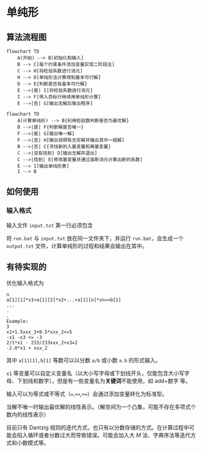 # 单纯形

## 算法流程图

```mermaid
flowchart TD
	A(开始) --> B[初始化和输入]
	B --> C[每个约束条件添加变量实现二阶段法]
	C --> H[将检验系数进行消元]
	H --> D[单纯形法计算得到基本可行解]
	D --> E{判断是否有基本可行解}
	E -->|是| I[将检验系数进行消元]
	I --> F[带入目标行继续用单纯形计算]
	E -->|否| G[输出无解后推出程序]
```
```mermaid
flowchart TD
	A(计算单纯形) --> B{利用检验数判断是否为最优解}
	B -->|是| F{判断解是否唯一}
	F -->|是| G[输出唯一解]
	F -->|否| H[输出说明有无穷解并输出其中一组解]
	B -->|否| C{寻找新的入基变量和离基变量}
	C -->|没有找到| D[输出无解并退出]
	C -->|找到| E[修改基变量并通过高斯消元计算出新的系数]
	E --> I[输出单纯形表]
	I --> B
```

## 如何使用

### 输入格式

输入文件 `input.txt` 第一行必须包含

将 `run.bat` 与 `input.txt` 放在同一文件夹下，并运行 `run.bat`，会生成一个 `output.txt` 文件，计算单纯形的过程和结果会输出在其中。

## 有待实现的

优化输入格式为
```
n
a[1][1]*x1+a[1][2]*x2+...+a[1][n]*xn<=b[1]
...
.
.
Example:
3
x1+1.5xxx_2+0.5*xxx_2<=5
-x1 -x3 <= -3
2/1*x1 - 233/233xxx_2+x3=2
-2.0*x1 + xxx_2
```
其中 `a[1][1],b[1]` 等数可以以分数 `a/b` 或小数 `a.b` 的形式输入。

`x1` 等变量可以自定义变量名（以大小写字母或下划线开头，仅能包含大小写字母、下划线和数字），但是有一些变量名为**关键词**不能使用，如 add+数字 等。

输入可以为等式或不等式（`=`,`<=`,`>=`）会通过添加变量转化为标准型。

当解不唯一时输出最优解的线性表示。（解空间为一个凸集，可能不存在多项式个数内的线性表示）

目前只有 $\mathrm{Dantzig}$ 规则的迭代方式，也只有以分数存储的方式。在计算过程中可能会陷入循环或者分数过大而导致错误。可能会加入大 $M$ 法、字典序法等迭代方式和小数模式等。
